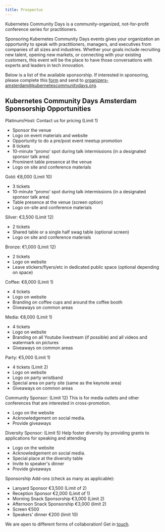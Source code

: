 ```yaml
---
title: Prospectus
---
```


Kubernetes Community Days is a community-organized, not-for-profit conference series for practitioners.

Sponsoring Kubernetes Community Days events gives your organization an opportunity to speak with practitioners, managers, and executives from companies of all sizes and industries. Whether your goals include recruiting new talent, opening new markets, or connecting with your existing customers, this event will be the place to have those conversations with experts and leaders in tech innovation.

Below is a list of the available sponsorship. If interested in sponsoring, please complete this [form](../sponsor-form) and send to  [organizers-amsterdam@kubernetescommunitydays.org](mailto:organizers-amsterdam@kubernetescommunitydays.org).

## Kubernetes Community Days Amsterdam Sponsorship Opportunities

Platinum/Host: Contact us for pricing (Limit 1)

* Sponsor the venue
* Logo on event materials and website
* Opportunity to do a pre/post event meetup promotion
* 8 tickets
* 10-minute “promo’ spot during talk intermissions (in a designated sponsor talk area)
* Prominent table presence at the venue
* Logo on site and conference materials

Gold: €8,000 (Limit 10)

* 3 tickets
* 10-minute “promo’ spot during talk intermissions (in a designated sponsor talk area)
* Table presence at the venue (screen option)
* Logo on-site and conference materials

Silver: €3,500 (Limit 12)  

* 2 tickets
* Shared table or a single half swag table (optional screen)
* Logo on site and conference materials

Bronze: €1,000 (Limit 12)

* 2 tickets
* Logo on website
* Leave stickers/flyers/etc in dedicated public space (optional depending on space)

Coffee: €8,000 (Limit 1)

* 4 tickets
* Logo on website
* Branding on coffee cups and around the coffee booth
* Giveaways on common areas

Media: €8,000 (Limit 1)

* 4 tickets
* Logo on website
* Branding on all Youtube livestream (if possible) and all videos and watermark on pictures
* Giveaways on common areas

Party: €5,000 (Limit 1)

* 4 tickets (Limit 2)
* Logo on website
* Logo on party wristband
* Special area on party site (same as the keynote area)
* Giveaways on common areas

Community Sponsor: (Limit 12)
This is for media outlets and other conferences that are interested in cross-promotion.

* Logo on the website
* Acknowledgement on social media.
* Provide giveaways

Diversity Sponsor: (Limit 5)
Help foster diversity by providing grants to applications for speaking and attending

* Logo on the website
* Acknowledgement on social media.
* Special place at the diversity table
* Invite to speaker's dinner
* Provide giveaways

Sponsorship Add-ons (check as many as applicable):

* Lanyard Sponsor €3,500 (Limit of 2)
* Reception Sponsor €2,000 (Limit of 1)
* Morning Snack Sponsorship €3,000 (Limit 2)
* Afternoon Snack Sponsorship €3,000 (limit 2)
* Screen €500
* Speakers' dinner €200 (limit 10)

We are open to different forms of collaboration! Get in [touch](mailto:organizers-amsterdam@kubernetescommunitydays.org).